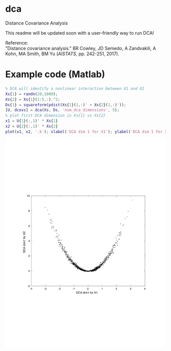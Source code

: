 # dca
Distance Covariance Analysis

This readme will be updated soon with a user-friendly way to run DCA!

Reference:  
"Distance covariance analysis." BR Cowley, JD Semedo, A Zandvakili, A Kohn, MA Smith, BM Yu (*AISTATS*, pp. 242-251, 2017).

# Example code (Matlab)

```matlab
% DCA will identify a nonlinear interaction between X1 and X2
Xs{1} = randn(20,1000);
Xs{2} = Xs{1}(1:5,:).^2;
Ds{1} = squareform(pdist(Xs{1}(1,:)' + Xs{2}(1,:)'));
[U, dcovs] = dca(Xs, Ds, 'num_dca_dimensions', 5);
% plot first DCA dimension in Xs{1} vs Xs{2}
x1 = U{1}(:,1)' * Xs{1}
x2 = U{2}(:,1)' * Xs{2}
plot(x1, x2, '.k'); xlabel('DCA dim 1 for X1'); ylabel('DCA dim 1 for X2')
```

<img src="./figures/dca_example_x1_vs_x2.png">
